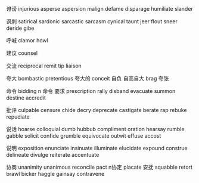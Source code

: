 诽谤
injurious
asperse
aspersion
malign
defame
disparage
humiliate
slander

讽刺
satirical
sardonic
sarcastic
sarcasm
cynical
taunt
jeer
flout
sneer
deride
gibe

呼喊
clamor
howl

建议
counsel

交流
reciprocal
remit
tip
liaison

夸大
bombastic
pretentious 夸大的
conceit 自负 自高自大
brag 夸张

命令
bidding n 命令 要求
prescription
rally
disband
evacuate
summon
destine
accredit

批评
culpable
censure
chide
decry
deprecate
castigate
berate
rap
rebuke
repudiate

说话
hoarse
colloquial
dumb
hubbub
compliment
oration
hearsay
rumble
gabble
solicit
confide
grumble
equivocate
outwit
effuse
accost

说明
exposition
enunciate
insinuate
illuminate
elucidate
expound
construe
delineate
divulge
reiterate
accentuate

协商
unanimity
unanimous
reconcile
pact n协定
placate 安抚
squabble
retort
brawl
bicker
haggle
gainsay
contravene
